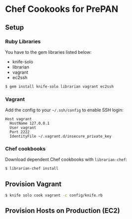 # Chef Cookooks for PrePAN

## Setup

### Ruby Libraries

You have to the gem libraries listed below:

  * knife-solo
  * librarian
  * vagrant
  * ec2ssh

```sh
$ gem install knife-solo librarian vagrant ec2ssh
```

### Vagrant

Add the config to your `~/.ssh/config` to enable SSH login:

```
Host vagrant
  HostName 127.0.0.1
  User vagrant
  Port 2222
  IdentityFile ~/.vagrant.d/insecure_private_key
```

### Chef cookbooks

Download dependent Chef cookbooks with `librarian-chef`:

```sh
$ librarian-chef install
```

## Provision Vagrant

```sh
$ knife solo cook vagrant -c config/knife.rb
```

## Provision Hosts on Production (EC2)

